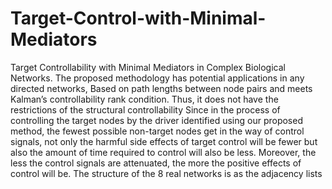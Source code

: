 # Target-Control-with-Minimal-Mediators
Target Controllability with Minimal Mediators in Complex Biological Networks.
The proposed methodology has potential applications in any directed networks,
Based on path lengths between node pairs and meets Kalman’s controllability rank condition. Thus, it does not have the restrictions of the structural controllability
Since in the process of controlling the target nodes by the driver identified using our proposed method, the fewest possible non-target nodes get in the way of control signals, not only the harmful side effects of target control will be fewer but also the amount of time required to control will also be less. Moreover, the less the control signals are attenuated, the more the positive effects of control will be.
The structure of the 8 real networks is as the adjacency lists
